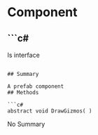# Component

## ```c#
Is interface
```

## Summary

A prefab component
## Methods

```c#
abstract void DrawGizmos( ) 
```
No Summary
